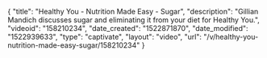 {
    "title": "Healthy You - Nutrition Made Easy - Sugar",
    "description": "Gillian Mandich discusses sugar and eliminating it from your diet for Healthy You.",
    "videoid": "158210234",
    "date_created": "1522871870",
    "date_modified": "1522939633",
    "type": "captivate",
    "layout": "video",
    "url": "\/v\/healthy-you-nutrition-made-easy-sugar\/158210234"
}